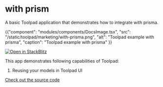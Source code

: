 # with prism

<p class="description">A basic Toolpad application that demonstrates how to integrate with prisma.</p>

{{"component": "modules/components/DocsImage.tsx", "src": "/static/toolpad/marketing/with-prisma.png", "alt": "Toolpad example with prisma", "caption": "Toolpad example with prisma"  }}

[![Open in StackBlitz](https://developer.stackblitz.com/img/open_in_stackblitz.svg)](https://stackblitz.com/fork/github/mui/mui-toolpad/tree/master/examples/with-prisma)

This app demonstrates following capabilities of Toolpad:

1. Reusing your models in Toolpad UI

[Check out the source code](https://github.com/mui/mui-toolpad/tree/master/examples/with-prisma)
